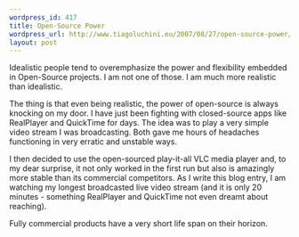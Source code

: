 ```yaml
--- 
wordpress_id: 417
title: Open-Source Power
wordpress_url: http://www.tiagoluchini.eu/2007/08/27/open-source-power/
layout: post
---
```

Idealistic people tend to overemphasize the power and flexibility embedded in Open-Source projects. I am not one of those. I am much more realistic than idealistic.

The thing is that even being realistic, the power of open-source is always knocking on my door. I have just been fighting with closed-source apps like RealPlayer and QuickTime for days. The idea was to play a very simple video stream I was broadcasting. Both gave me hours of headaches functioning in very erratic and unstable ways.

I then decided to use the open-sourced play-it-all VLC media player and, to my dear surprise, it not only worked in the first run but also is amazingly more stable than its commercial competitors. As I write this blog entry, I am watching my longest broadcasted live video stream (and it is only 20 minutes - something RealPlayer and QuickTime not even dreamt about reaching).

Fully commercial products have a very short life span on their horizon.
